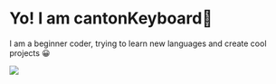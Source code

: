 # Yo! I am cantonKeyboard👋

I am a beginner coder, trying to learn new languages and create cool projects 😀

<img src="https://skillicons.dev/icons?i=py,js," />
